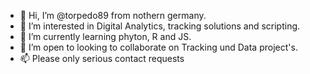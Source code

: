 - 👋 Hi, I’m @torpedo89 from nothern germany.
- 👀 I’m interested in Digital Analytics, tracking solutions and scripting.
- 🌱 I’m currently learning phyton, R and JS.
- 💞️ I’m open to looking to collaborate on Tracking und Data project's.
- 📫 Please only serious contact requests 

<!---
torpedo89/torpedo89 is a ✨ special ✨ repository because its `README.md` (this file) appears on your GitHub profile.
You can click the Preview link to take a look at your changes.
--->
